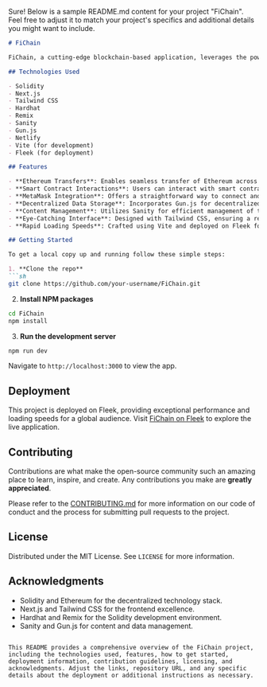 Sure! Below is a sample README.md content for your project "FiChain". Feel free to adjust it to match your project's specifics and additional details you might want to include.

```markdown
# FiChain

FiChain, a cutting-edge blockchain-based application, leverages the power of modern web technologies to offer users a seamless experience in interacting with the Ethereum blockchain. With an eye-catching interface, robust blockchain connectivity, MetaMask integration, and dynamic smart contract interactions, FiChain stands out as a premier platform for Ethereum transactions and Solidity development.

## Technologies Used

- Solidity
- Next.js
- Tailwind CSS
- Hardhat
- Remix
- Sanity
- Gun.js
- Netlify
- Vite (for development)
- Fleek (for deployment)

## Features

- **Ethereum Transfers**: Enables seamless transfer of Ethereum across the blockchain network.
- **Smart Contract Interactions**: Users can interact with smart contracts directly within the app.
- **MetaMask Integration**: Offers a straightforward way to connect and manage blockchain transactions via MetaMask.
- **Decentralized Data Storage**: Incorporates Gun.js for decentralized, peer-to-peer data storage.
- **Content Management**: Utilizes Sanity for efficient management of the app's content.
- **Eye-Catching Interface**: Designed with Tailwind CSS, ensuring a responsive and visually appealing layout.
- **Rapid Loading Speeds**: Crafted using Vite and deployed on Fleek for lightning-fast performance and user experience.

## Getting Started

To get a local copy up and running follow these simple steps:

1. **Clone the repo**
```sh
git clone https://github.com/your-username/FiChain.git
```

2. **Install NPM packages**
```sh
cd FiChain
npm install
```

3. **Run the development server**
```sh
npm run dev
```

Navigate to `http://localhost:3000` to view the app.

## Deployment

This project is deployed on Fleek, providing exceptional performance and loading speeds for a global audience. Visit [FiChain on Fleek](#) to explore the live application.

## Contributing

Contributions are what make the open-source community such an amazing place to learn, inspire, and create. Any contributions you make are **greatly appreciated**.

Please refer to the [CONTRIBUTING.md](CONTRIBUTING.md) for more information on our code of conduct and the process for submitting pull requests to the project.

## License

Distributed under the MIT License. See `LICENSE` for more information.

## Acknowledgments

- Solidity and Ethereum for the decentralized technology stack.
- Next.js and Tailwind CSS for the frontend excellence.
- Hardhat and Remix for the Solidity development environment.
- Sanity and Gun.js for content and data management.

```

This README provides a comprehensive overview of the FiChain project, including the technologies used, features, how to get started, deployment information, contribution guidelines, licensing, and acknowledgments. Adjust the links, repository URL, and any specific details about the deployment or additional instructions as necessary.